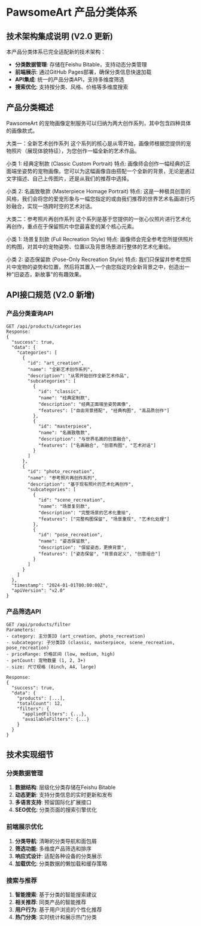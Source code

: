 # PawsomeArt 产品分类体系

## 技术架构集成说明 (V2.0 更新)

本产品分类体系已完全适配新的技术架构：
- **分类数据管理**: 存储在Feishu Bitable，支持动态分类管理
- **前端展示**: 通过GitHub Pages部署，确保分类信息快速加载
- **API集成**: 统一的产品分类API，支持多维度筛选
- **搜索优化**: 支持按分类、风格、价格等多维度搜索

## 产品分类概述

PawsomeArt 的宠物画像定制服务可以归纳为两大创作系列，其中包含四种具体的画像款式。

大类一：全新艺术创作系列
这个系列的核心是从零开始，画像师根据您提供的宠物照片（展现体貌特征），为您创作一幅全新的艺术作品。

小类 1: 经典定制款 (Classic Custom Portrait)
  特点: 画像师会创作一幅经典的正面端坐姿势的宠物画像。您可以为这幅画像自由搭配一个全新的背景，无论是通过文字描述、自己上传图片，还是从我们的推荐中选择。

小类 2: 名画致敬款 (Masterpiece Homage Portrait)
  特点: 这是一种极具创意的风格，我们会将您的爱宠形象与一幅您指定的或由我们推荐的世界艺术名画进行巧妙融合，实现一场跨时空的艺术对话。
  
大类二：参考照片再创作系列
这个系列是基于您提供的一张心仪照片进行艺术化再创作，重点在于保留照片中您最喜爱的某个核心元素。

小类 1: 场景复刻款 (Full Recreation Style)
  特点: 画像师会完全参考您所提供照片的构图，对其中的宠物姿势、位置以及背景场景进行整体的艺术化重绘。
  
小类 2: 姿态保留款 (Pose-Only Recreation Style)
  特点: 我们只保留并参考您照片中宠物的姿势和位置，然后将其置入一个由您指定的全新背景之中，创造出一种"旧姿态，新故事"的有趣效果。

## API接口规范 (V2.0 新增)

### 产品分类查询API
```
GET /api/products/categories
Response:
{
  "success": true,
  "data": {
    "categories": [
      {
        "id": "art_creation",
        "name": "全新艺术创作系列",
        "description": "从零开始创作全新艺术作品",
        "subcategories": [
          {
            "id": "classic",
            "name": "经典定制款",
            "description": "经典正面端坐姿势画像",
            "features": ["自由背景搭配", "经典构图", "高品质创作"]
          },
          {
            "id": "masterpiece",
            "name": "名画致敬款",
            "description": "与世界名画的创意融合",
            "features": ["名画融合", "创意构图", "艺术对话"]
          }
        ]
      },
      {
        "id": "photo_recreation",
        "name": "参考照片再创作系列",
        "description": "基于现有照片的艺术化再创作",
        "subcategories": [
          {
            "id": "scene_recreation",
            "name": "场景复刻款",
            "description": "完整场景的艺术化重绘",
            "features": ["完整构图保留", "场景重现", "艺术化处理"]
          },
          {
            "id": "pose_recreation",
            "name": "姿态保留款",
            "description": "保留姿态，更换背景",
            "features": ["姿态保留", "背景自定义", "创意组合"]
          }
        ]
      }
    ]
  },
  "timestamp": "2024-01-01T00:00:00Z",
  "apiVersion": "v2.0"
}
```

### 产品筛选API
```
GET /api/products/filter
Parameters:
- category: 主分类ID (art_creation, photo_recreation)
- subcategory: 子分类ID (classic, masterpiece, scene_recreation, pose_recreation)
- priceRange: 价格区间 (low, medium, high)
- petCount: 宠物数量 (1, 2, 3+)
- size: 尺寸规格 (8inch, A4, large)

Response:
{
  "success": true,
  "data": {
    "products": [...],
    "totalCount": 12,
    "filters": {
      "appliedFilters": {...},
      "availableFilters": {...}
    }
  }
}
```

## 技术实现细节

### 分类数据管理
1. **数据结构**: 层级化分类存储在Feishu Bitable
2. **动态更新**: 支持分类信息的实时更新和发布
3. **多语言支持**: 预留国际化扩展接口
4. **SEO优化**: 分类页面的搜索引擎优化

### 前端展示优化
1. **分类导航**: 清晰的分类导航和面包屑
2. **筛选功能**: 多维度产品筛选和排序
3. **响应式设计**: 适配各种设备的分类展示
4. **加载优化**: 分类数据的懒加载和缓存策略

### 搜索与推荐
1. **智能搜索**: 基于分类的智能搜索建议
2. **相关推荐**: 同类产品的智能推荐
3. **用户行为**: 基于用户浏览的个性化推荐
4. **热门分类**: 实时统计和展示热门分类